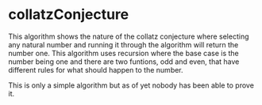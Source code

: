 # collatzConjecture

This algorithm shows the nature of the collatz conjecture where selecting any natural number and running it through the algorithm will return the number one.
This algorithm uses recursion where the base case is the number being one and there are two funtions, odd and even, that have different rules for what should happen to the number.

This is only a simple algorithm but as of yet nobody has been able to prove it.
